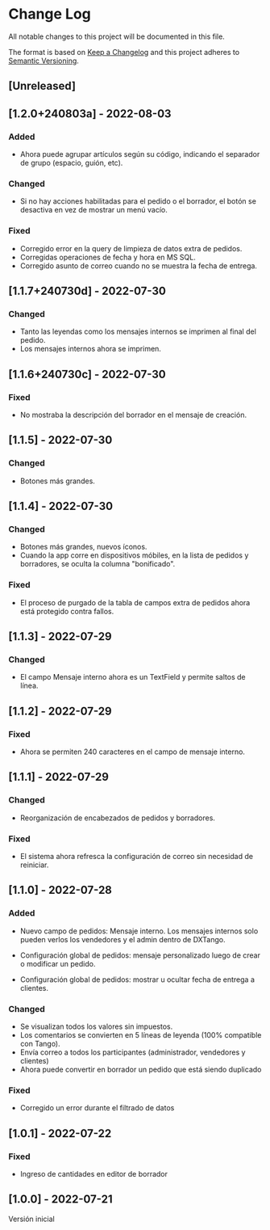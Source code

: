 # Change Log
All notable changes to this project will be documented in this file.
 
The format is based on [Keep a Changelog](http://keepachangelog.com/)
and this project adheres to [Semantic Versioning](http://semver.org/).

## [Unreleased]


## [1.2.0+240803a] - 2022-08-03

### Added
- Ahora puede agrupar artículos según su código, indicando el separador de grupo (espacio, guión, etc).

### Changed
- Si no hay acciones habilitadas para el pedido o el borrador, el botón se desactiva en vez de mostrar un menú vacío.

### Fixed
- Corregido error en la query de limpieza de datos extra de pedidos.
- Corregidas operaciones de fecha y hora en MS SQL.
- Corregido asunto de correo cuando no se muestra la fecha de entrega.


## [1.1.7+240730d] - 2022-07-30

### Changed
- Tanto las leyendas como los mensajes internos se imprimen al final del pedido.
- Los mensajes internos ahora se imprimen.


## [1.1.6+240730c] - 2022-07-30

### Fixed
- No mostraba la descripción del borrador en el mensaje de creación.


## [1.1.5] - 2022-07-30

### Changed
- Botones más grandes.


## [1.1.4] - 2022-07-30

### Changed
- Botones más grandes, nuevos íconos.
- Cuando la app corre en dispositivos móbiles, en la lista de pedidos y borradores, se oculta la columna "bonificado".

### Fixed
- El proceso de purgado de la tabla de campos extra de pedidos ahora está protegido contra fallos.


## [1.1.3] - 2022-07-29

### Changed
- El campo Mensaje interno ahora es un TextField y permite saltos de línea.


## [1.1.2] - 2022-07-29

### Fixed
- Ahora se permiten 240 caracteres en el campo de mensaje interno.


## [1.1.1] - 2022-07-29

### Changed
- Reorganización de encabezados de pedidos y borradores.

### Fixed
- El sistema ahora refresca la configuración de correo sin necesidad de reiniciar.


## [1.1.0] - 2022-07-28

### Added
- Nuevo campo de pedidos: Mensaje interno. Los mensajes internos solo pueden verlos los vendedores y el admin dentro de DXTango.

- Configuración global de pedidos: mensaje personalizado luego de crear o modificar un pedido.
- Configuración global de pedidos: mostrar u ocultar fecha de entrega a clientes.

### Changed
- Se visualizan todos los valores sin impuestos.
- Los comentarios se convierten en 5 líneas de leyenda (100% compatible con Tango).
- Envía correo a todos los participantes (administrador, vendedores y clientes)
- Ahora puede convertir en borrador un pedido que está siendo duplicado

### Fixed
- Corregido un error durante el filtrado de datos

## [1.0.1] - 2022-07-22
 
### Fixed
- Ingreso de cantidades en editor de borrador 


## [1.0.0] - 2022-07-21

Versión inicial
